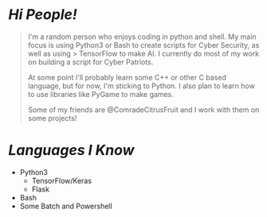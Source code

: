 
# ***Hi People!***

                                                                  
> I'm a random person who enjoys coding in python and shell. My main focus is using Python3 or Bash to create scripts for Cyber Security, as well as using        > TensorFlow to make AI. I currently do most of my work on building a script for Cyber Patriots. 
>
> At some point I'll probably learn some C++ or other C based language, but for now, I'm sticking to Python. I also plan to learn how to use libraries like PyGame to make games.
>
> Some of my friends are @ComradeCitrusFruit and I work with them on some projects!

# ***Languages I Know***

- Python3
  - TensorFlow/Keras
  - Flask
- Bash
- Some Batch and Powershell
